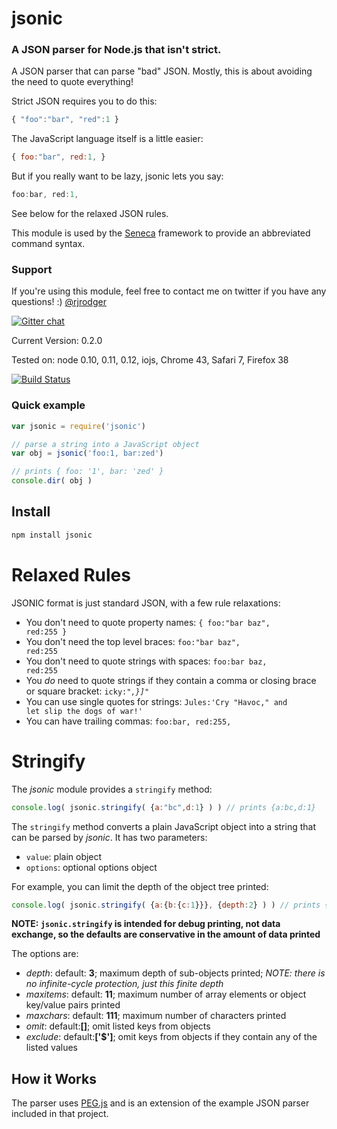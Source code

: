# jsonic

### A JSON parser for Node.js that isn't strict.


A JSON parser that can parse "bad" JSON. Mostly, this is about avoiding the need to quote everything!

Strict JSON requires you to do this:

```JavaScript
{ "foo":"bar", "red":1 }
```

The JavaScript language itself is a little easier:

```JavaScript
{ foo:"bar", red:1, }
```

But if you really want to be lazy, jsonic lets you say:

```JavaScript
foo:bar, red:1,
```

See below for the relaxed JSON rules.



This module is used by the [Seneca](http://senecajs.org) framework to provide an abbreviated command syntax.




### Support

If you're using this module, feel free to contact me on twitter if you have any questions! :) [@rjrodger](http://twitter.com/rjrodger)

[![Gitter chat](https://badges.gitter.im/rjrodger/jsonic.png)](https://gitter.im/rjrodger/jsonic)

Current Version: 0.2.0

Tested on: node 0.10, 0.11, 0.12, iojs, Chrome 43, Safari 7, Firefox 38

[![Build Status](https://travis-ci.org/rjrodger/jsonic.png?branch=master)](https://travis-ci.org/rjrodger/jsonic)



### Quick example

```JavaScript
var jsonic = require('jsonic')

// parse a string into a JavaScript object
var obj = jsonic('foo:1, bar:zed')

// prints { foo: '1', bar: 'zed' }
console.dir( obj )

```

## Install

```sh
npm install jsonic
```


# Relaxed Rules

JSONIC format is just standard JSON, with a few rule relaxations:

   * You don't need to quote property names: <code>{ foo:"bar baz", red:255 }</code>
   * You don't need the top level braces: <code>foo:"bar baz", red:255</code>
   * You don't need to quote strings with spaces: <code>foo:bar baz, red:255</code>
   * You _do_ need to quote strings if they contain a comma or closing brace or square bracket: <code>icky:"_,}]_"</code>
   * You can use single quotes for strings: <code>Jules:'Cry "Havoc," and let slip the dogs of war!'</code>
   * You can have trailing commas: <code>foo:bar, red:255, </code>


# Stringify

The _jsonic_ module provides a `stringify` method:

``` js
console.log( jsonic.stringify( {a:"bc",d:1} ) ) // prints {a:bc,d:1} 
```

The `stringify` method converts a plain JavaScript object into a
string that can be parsed by _jsonic_. It has two parameters:

   * `value`: plain object
   * `options`: optional options object

For example, you can limit the depth of the object tree printed:

``` js
console.log( jsonic.stringify( {a:{b:{c:1}}}, {depth:2} ) ) // prints {a:{b:{}}} 
```

__NOTE: `jsonic.stringify` is intended for debug printing, not data exchange, so the defaults are conservative in the amount of data printed__

The options are:

   * _depth_:    default: __3__; maximum depth of sub-objects printed; _NOTE: there is no infinite-cycle protection, just this finite depth_
   * _maxitems_: default: __11__; maximum number of array elements or object key/value pairs printed
   * _maxchars_: default: __111__; maximum number of characters printed
   * _omit_: default:__[]__; omit listed keys from objects
   * _exclude_: default:__['$']__; omit keys from objects if they contain any of the listed values


## How it Works

The parser uses [PEG.js](http://pegjs.majda.cz/) and is an extension of the example JSON parser included in that project.



